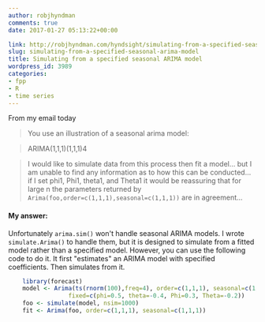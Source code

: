 ```yaml
---
author: robjhyndman
comments: true
date: 2017-01-27 05:13:22+00:00

link: http://robjhyndman.com/hyndsight/simulating-from-a-specified-seasonal-arima-model/
slug: simulating-from-a-specified-seasonal-arima-model
title: Simulating from a specified seasonal ARIMA model
wordpress_id: 3989
categories:
- fpp
- R
- time series
---
```


From my email today


>You use an illustration of a seasonal arima model:
 
>ARIMA(1,1,1)(1,1,1)4
 
>I would like to simulate data from this process then fit a model… but I am unable to find any information as to how this can be conducted… if I set phi1, Phi1, theta1, and Theta1 it would be reassuring that for large n the parameters returned by `Arima(foo,order=c(1,1,1),seasonal=c(1,1,1))` are in agreement…





#### My answer:



Unfortunately `arima.sim()` won't handle seasonal ARIMA models. I wrote `simulate.Arima()` to handle them, but it is designed to simulate from a fitted model rather than a specified model. However, you can use the following code to do it. It first "estimates" an ARIMA model with specified coefficients. Then simulates from it.

```r    
    library(forecast)
    model <- Arima(ts(rnorm(100),freq=4), order=c(1,1,1), seasonal=c(1,1,1),
                 fixed=c(phi=0.5, theta=-0.4, Phi=0.3, Theta=-0.2))
    foo <- simulate(model, nsim=1000)
    fit <- Arima(foo, order=c(1,1,1), seasonal=c(1,1,1))
```

